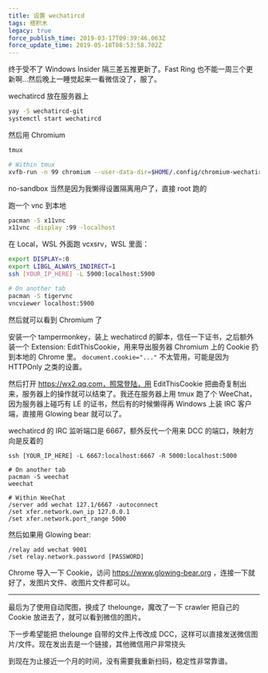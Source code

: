 ```yaml
---
title: 设置 wechatircd
tags: 搭积木
legacy: true
force_publish_time: 2019-03-17T09:39:46.063Z
force_update_time: 2019-05-18T08:53:58.702Z
---
```


终于受不了 Windows Insider 隔三差五推更新了。Fast Ring 也不能一周三个更新啊...然后晚上一睡觉起来一看微信没了，服了。

wechatircd 放在服务器上

```bash
yay -S wechatircd-git
systemctl start wechatircd
```

然后用 Chromium
```bash
tmux

# Within tmux
xvfb-run -n 99 chromium --user-data-dir=$HOME/.config/chromium-wechatircd --no-sandbox
```
no-sandbox 当然是因为我懒得设置隔离用户了，直接 root 跑的

跑一个 vnc 到本地

```bash
pacman -S x11vnc
x11vnc -display :99 -localhost
```

在 Local，WSL 外面跑 vcxsrv，WSL 里面：
```bash
export DISPLAY=:0
export LIBGL_ALWAYS_INDIRECT=1
ssh [YOUR_IP_HERE] -L 5900:localhost:5900

# On another tab
pacman -S tigervnc
vncviewer localhost:5900
```

然后就可以看到 Chromium 了

安装一个 tampermonkey，装上 wechatircd 的脚本，信任一下证书，之后额外装一个 Extension: EditThisCookie，用来导出服务器 Chromium 上的 Cookie 扔到本地的 Chrome 里。 `document.cookie="..."` 不太管用，可能是因为 HTTPOnly 之类的设置。

然后打开 https://wx2.qq.com，照常登陆，用 EditThisCookie 把曲奇复制出来，服务器上的操作就可以结束了。我还在服务器上用 tmux 跑了个 WeeChat，因为服务器上碰巧有 LE 的证书，然后有的时候懒得再 Windows 上装 IRC 客户端，直接用 Glowing bear 就可以了。

wechatircd 的 IRC 监听端口是 6667，额外反代一个用来 DCC 的端口，映射方向是反着的
```
ssh [YOUR_IP_HERE] -L 6667:localhost:6667 -R 5000:localhost:5000

# On another tab
pacman -S weechat
weechat

# Within WeeChat
/server add wechat 127.1/6667 -autoconnect
/set xfer.network.own_ip 127.0.0.1
/set xfer.network.port_range 5000
```

然后如果用 Glowing bear:
```
/relay add wechat 9001
/set relay.network.password [PASSWORD]
```

Chrome 导入一下 Cookie，访问 https://www.glowing-bear.org ，连接一下就好了，发图片文件、收图片文件都可以。

---

最后为了使用自动爬图，换成了 thelounge，魔改了一下 crawler 把自己的 Cookie 放进去了，就可以看到微信的图片。

下一步希望能把 thelounge 自带的文件上传改成 DCC，这样可以直接发送微信图片/文件。现在发出去是一个链接，其他微信用户非常挠头

到现在为止接近一个月的时间，没有需要我重新扫码，稳定性非常靠谱。
